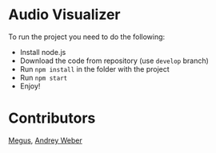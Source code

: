 # Audio Visualizer

To run the project you need to do the following:

- Install node.js
- Download the code from repository (use `develop` branch)
- Run `npm install` in the folder with the project
- Run `npm start`
- Enjoy!

 # Contributors

 [Megus](https://github.com/Megus), [Andrey Weber](https://github.com/AndreyWeber)